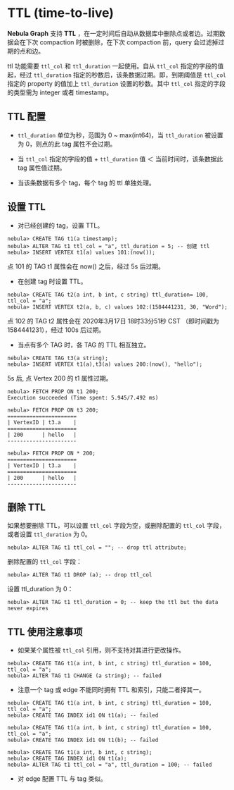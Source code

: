 # TTL (time-to-live)

**Nebula Graph** 支持 **TTL** ，在一定时间后自动从数据库中删除点或者边。过期数据会在下次 compaction 时被删除，在下次 compaction 前，query 会过滤掉过期的点和边。

ttl 功能需要 `ttl_col` 和 `ttl_duration` 一起使用。自从 `ttl_col` 指定的字段的值起，经过 `ttl_duration` 指定的秒数后，该条数据过期。即，到期阈值是 `ttl_col` 指定的 property 的值加上 `ttl_duration` 设置的秒数。其中 `ttl_col` 指定的字段的类型需为 integer 或者 timestamp。

<!-- !!! note "NOTE"
    请注意 TTL 目前仅适用于 [FETCH](../2.data-query-and-manipulation-statements/fetch-syntax.md)、[GO](../2.data-query-and-manipulation-statements/go-syntax.md) 和 compaction。 -->

## TTL 配置

- `ttl_duration` 单位为秒，范围为 0 ~ max(int64)，当 `ttl_duration` 被设置为 0，则点的此 tag 属性不会过期。

- 当 `ttl_col` 指定的字段的值 + `ttl_duration` 值 ＜ 当前时间时，该条数据此 tag 属性值过期。

- 当该条数据有多个 tag，每个 tag 的 ttl 单独处理。

## 设置 TTL

- 对已经创建的 tag，设置 TTL。

```ngql
nebula> CREATE TAG t1(a timestamp);
nebula> ALTER TAG t1 ttl_col = "a", ttl_duration = 5; -- 创建 ttl
nebula> INSERT VERTEX t1(a) values 101:(now());
```

点 101 的 TAG t1 属性会在 now() 之后，经过 5s 后过期。

- 在创建 tag 时设置 TTL。

```ngql
nebula> CREATE TAG t2(a int, b int, c string) ttl_duration= 100, ttl_col = "a";
nebula> INSERT VERTEX t2(a, b, c) values 102:(1584441231, 30, "Word");
```

点 102 的 TAG t2 属性会在 2020年3月17日 18时33分51秒 CST （即时间戳为 1584441231），经过 100s 后过期。

- 当点有多个 TAG 时，各 TAG 的 TTL 相互独立。

```ngql
nebula> CREATE TAG t3(a string);
nebula> INSERT VERTEX t1(a),t3(a) values 200:(now(), "hello");
```

5s 后, 点 Vertex 200 的 t1 属性过期。

```ngql
nebula> FETCH PROP ON t1 200;
Execution succeeded (Time spent: 5.945/7.492 ms)

nebula> FETCH PROP ON t3 200;
======================
| VertexID | t3.a    |
======================
| 200      | hello   |
----------------------

nebula> FETCH PROP ON * 200;
======================
| VertexID | t3.a    |
======================
| 200      | hello   |
----------------------
```

## 删除 TTL

如果想要删除 TTL，可以设置 `ttl_col` 字段为空，或删除配置的 `ttl_col` 字段，或者设置 `ttl_duration` 为 0。

```ngql
nebula> ALTER TAG t1 ttl_col = ""; -- drop ttl attribute;
```

删除配置的 `ttl_col` 字段：

```ngql
nebula> ALTER TAG t1 DROP (a); -- drop ttl_col
```

设置 ttl_duration 为 0：

```ngql
nebula> ALTER TAG t1 ttl_duration = 0; -- keep the ttl but the data never expires
```

## TTL 使用注意事项

- 如果某个属性被 `ttl_col` 引用，则不支持对其进行更改操作。

``` ngql
nebula> CREATE TAG t1(a int, b int, c string) ttl_duration = 100, ttl_col = "a";
nebula> ALTER TAG t1 CHANGE (a string); -- failed
```

- 注意一个 tag 或 edge 不能同时拥有 TTL 和索引，只能二者择其一。

``` ngql
nebula> CREATE TAG t1(a int, b int, c string) ttl_duration = 100, ttl_col = "a";
nebula> CREATE TAG INDEX id1 ON t1(a); -- failed
```

``` ngql
nebula> CREATE TAG t1(a int, b int, c string) ttl_duration = 100, ttl_col = "a";
nebula> CREATE TAG INDEX id1 ON t1(b); -- failed
```

```ngql
nebula> CREATE TAG t1(a int, b int, c string);
nebula> CREATE TAG INDEX id1 ON t1(a);
nebula> ALTER TAG t1 ttl_col = "a", ttl_duration = 100; -- failed
```

- 对 edge 配置 TTL 与 tag 类似。
